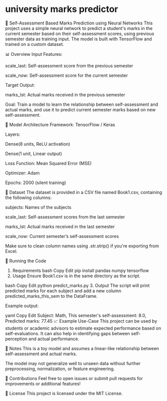# university marks predictor
 
📘 Self-Assessment Based Marks Prediction using Neural Networks
This project uses a simple neural network to predict a student's marks in the current semester based on their self-assessment scores, using previous semester data as training input. The model is built with TensorFlow and trained on a custom dataset.

📊 Overview
Input Features:

scale_last: Self-assessment score from the previous semester

scale_now: Self-assessment score for the current semester

Target Output:

marks_lst: Actual marks received in the previous semester

Goal:
Train a model to learn the relationship between self-assessment and actual marks, and use it to predict current semester marks based on new self-assessment.

🧠 Model Architecture
Framework: TensorFlow / Keras

Layers:

Dense(8 units, ReLU activation)

Dense(1 unit, Linear output)

Loss Function: Mean Squared Error (MSE)

Optimizer: Adam

Epochs: 2000 (silent training)

📁 Dataset
The dataset is provided in a CSV file named Book1.csv, containing the following columns:

subjects: Names of the subjects

scale_last: Self-assessment scores from the last semester

marks_lst: Actual marks received in the last semester

scale_now: Current semester’s self-assessment scores

Make sure to clean column names using .str.strip() if you're exporting from Excel.

🚀 Running the Code
1. Requirements
bash
Copy
Edit
pip install pandas numpy tensorflow
2. Usage
Ensure Book1.csv is in the same directory as the script.

bash
Copy
Edit
python predict_marks.py
3. Output
The script will print predicted marks for each subject and add a new column predicted_marks_this_sem to the DataFrame.

Example output:

yaml
Copy
Edit
Subject: Math, This semester's self-assessment: 8.0, Predicted marks: 77.45
📈 Example Use-Case
This project can be used by students or academic advisors to estimate expected performance based on self-evaluations. It can also help in identifying gaps between self-perception and actual performance.

📌 Notes
This is a toy model and assumes a linear-like relationship between self-assessment and actual marks.

The model may not generalize well to unseen data without further preprocessing, normalization, or feature engineering.

🤝 Contributions
Feel free to open issues or submit pull requests for improvements or additional features!

📜 License
This project is licensed under the MIT License.
